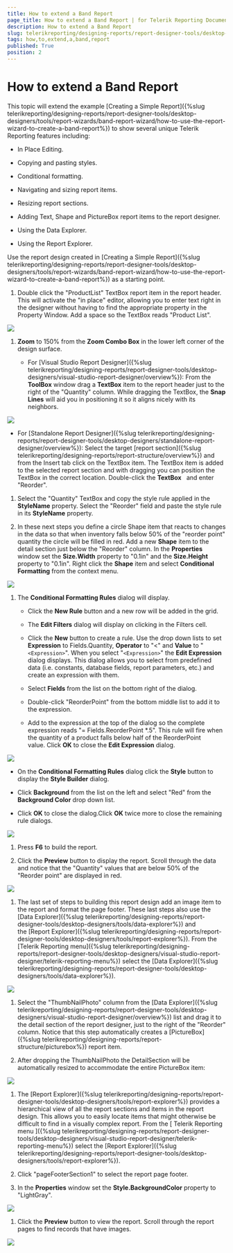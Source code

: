 ```yaml
---
title: How to extend a Band Report
page_title: How to extend a Band Report | for Telerik Reporting Documentation
description: How to extend a Band Report
slug: telerikreporting/designing-reports/report-designer-tools/desktop-designers/tools/report-wizards/band-report-wizard/how-to-extend-a-band-report
tags: how,to,extend,a,band,report
published: True
position: 2
---
```


# How to extend a Band Report



This topic will extend the example [Creating a Simple Report]({%slug telerikreporting/designing-reports/report-designer-tools/desktop-designers/tools/report-wizards/band-report-wizard/how-to-use-the-report-wizard-to-create-a-band-report%}) to show several unique Telerik Reporting features including:       

* In Place Editing.

* Copying and pasting styles.

* Conditional formatting.

* Navigating and sizing report items.

* Resizing report sections.

* Adding Text, Shape and PictureBox report items to the report designer.

* Using the Data Explorer.

* Using the Report Explorer.

Use the report design created in [Creating a Simple Report]({%slug telerikreporting/designing-reports/report-designer-tools/desktop-designers/tools/report-wizards/band-report-wizard/how-to-use-the-report-wizard-to-create-a-band-report%}) as a starting point.       

1. Double click the "ProductList" TextBox report item in the report header. This will activate             the "in place" editor, allowing you to enter text right in the designer without having to find the             appropriate property in the Property Window. Add a space so the TextBox reads "Product List".             

  ![](images/QuickStart021.png)

1. __Zoom__  to 150% from the __Zoom Combo Box__              in the lower left corner of the design surface.           

   + For [Visual Studio Report Designer]({%slug telerikreporting/designing-reports/report-designer-tools/desktop-designers/visual-studio-report-designer/overview%}):               From the __ToolBox__  window drag a __TextBox__  item to the report                 header just to the right of the "Quantity" column. While dragging the TextBox, the                 __Snap Lines__  will aid you in positioning it so it aligns                 nicely with its neighbors.                 

  ![](images/QuickStart023.png)

   + For [Standalone Report Designer]({%slug telerikreporting/designing-reports/report-designer-tools/desktop-designers/standalone-report-designer/overview%}):               Select the target [report section]({%slug telerikreporting/designing-reports/report-structure/overview%}) and from the Insert tab click on the TextBox item.                 The TextBox item is added to the selected report section and with dragging you can position the TextBox in the correct location.               Double-click the __TextBox__               and enter "Reorder".           

1. Select the "Quantity" TextBox and copy the style rule applied in the __StyleName__  property. Select the "Reorder" field and paste the style rule in its __StyleName__  property.           

1. In these next steps you define a circle Shape item that reacts to changes in the data             so that when inventory falls below 50% of the "reorder point" quantity the circle will be             filled in red.           Add a new __Shape__  item to the detail section just below the "Reorder"             column. In the __Properties__  window set the __Size.Width__              property to "0.1in" and the __Size.Height__  property to "0.1in". Right click the             __Shape__  item and select __Conditional Formatting__              from the context menu.             

  ![](images/QuickStart025.png)

1. The __Conditional Formatting Rules__  dialog will display.           

   + Click the __New Rule__  button and a new row will be added in the grid.               

   + The __Edit Filters__  dialog will display on clicking in the Filters cell.                

   + Click the __New__  button to create a rule. Use the drop down lists to set                  __Expression__  to Fields.Quantity, __Operator__                   to "<" and __Value__  to "```<Expression>```". When you select                  "```<Expression>```" the __Edit Expression__  dialog displays.                  This dialog allows you to select from predefined data (i.e. constants, database fields, report parameters, etc.)                  and create an expression with them.               

   + Select __Fields__  from the list on the bottom right of the dialog.               

   + Double-click "ReorderPoint" from the bottom middle list to add it to the expression.               

   + Add to the expression at the top of the dialog so the complete expression reads "= Fields.ReorderPoint *.5". This rule will fire when the quantity of a product falls below half of the ReorderPoint value. Click __OK__  to close the __Edit Expression__  dialog.                 

  ![](images/QuickStart026.png)

   + On the __Conditional Formatting Rules__  dialog click the __Style__  button to display the __Style Builder__  dialog.               

   + Click __Background__  from the list on the left and select "Red" from the __Background Color__  drop down list.               

   + Click __OK__  to close the dialog.Click __OK__  twice more to close the remaining rule dialogs.                 

  ![](images/QuickStart027.png)

1. Press __F6__  to build the report.           

1. Click the __Preview__  button to display the report.             Scroll through the data and notice that the "Quantity" values that are below 50% of the             "Reorder point" are displayed in red.             

  ![](images/QuickStart028.png)

1. The last set of steps to building this report design add an image item to the             report and format the page footer. These last steps also use the             [Data Explorer]({%slug telerikreporting/designing-reports/report-designer-tools/desktop-designers/tools/data-explorer%})             and the [Report Explorer]({%slug telerikreporting/designing-reports/report-designer-tools/desktop-designers/tools/report-explorer%}).           From the [Telerik Reporting menu]({%slug telerikreporting/designing-reports/report-designer-tools/desktop-designers/visual-studio-report-designer/telerik-reporting-menu%})             select the [Data Explorer]({%slug telerikreporting/designing-reports/report-designer-tools/desktop-designers/tools/data-explorer%}).             

  ![](images/QuickStart029.png)

1. Select the "ThumbNailPhoto" column from the             [Data Explorer]({%slug telerikreporting/designing-reports/report-designer-tools/desktop-designers/visual-studio-report-designer/overview%})             list and drag it to the detail section of the report designer, just to the right of the "Reorder" column.             Notice that this step automatically creates a             [PictureBox]({%slug telerikreporting/designing-reports/report-structure/picturebox%}) report item.           

1. After dropping the ThumbNailPhoto the DetailSection will be automatically resized to             accommodate the entire PictureBox item:             

  ![](images/QuickStart030.png)

1. The [Report Explorer]({%slug telerikreporting/designing-reports/report-designer-tools/desktop-designers/tools/report-explorer%})             provides a hierarchical view of all the report sections and items in the report design. This allows             you to easily locate items that might otherwise be difficult to find in a visually complex report.           From the [               Telerik               Reporting menu             ]({%slug telerikreporting/designing-reports/report-designer-tools/desktop-designers/visual-studio-report-designer/telerik-reporting-menu%}) select the [Report Explorer]({%slug telerikreporting/designing-reports/report-designer-tools/desktop-designers/tools/report-explorer%}).           

1. Click "pageFooterSection1" to select the report page footer.           

1. In the __Properties__  window set the __Style.BackgroundColor__              property to "LightGray".             

  ![](images/QuickStart031.png)

1. Click the __Preview__  button to view the report. Scroll through             the report pages to find records that have images.             

  ![](images/QuickStart033.png)

